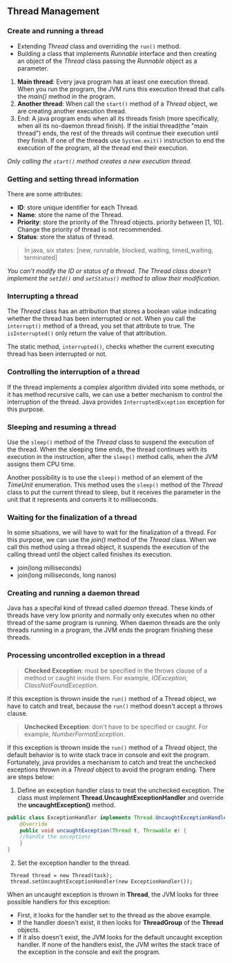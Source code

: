 ## Thread Management

### Create and running a thread

 - Extending *Thread* class and overriding the `run()` method.
 - Building a class that implements *Runnable* interface and then creating an object of the *Thread* class passing the *Runnable* object as a parameter.

 1. **Main thread**: Every java program has at least one execution thread. When you run the program, the JVM runs this execution thread that calls the *main()* method in the program.
 2. **Another thread**: When call the `start()` method of a *Thread* object, we are creating another execution thread.
 3. End: A java program ends when all its threads finish (more specifically, when all its no-daemon thread finish). If the initial thread(the "main thread") ends, the rest of the threads will continue their execution until they finish. If one of the threads use `System.exit()` instruction to end the execution of the program, all the thread end their execution.

 *Only calling the `start()` method creates a new execution thread.*

### Getting and setting thread information

There are some attributes:

- **ID**: store unique identifier for each Thread.
- **Name**: store the name of the Thread.
- **Priority**: store the priority of the Thread objects. priority between [1, 10]. Change the priority of thread is not recommended.
- **Status**: store the status of thread.

> In java, six states: [new, runnable, blocked, waiting, timed_waiting, terminated]

*You can't modify the ID or status of a thread. The Thread class doesn't implement the `setId()` and `setStatus()` method to allow their modification.*

### Interrupting a thread

The *Thread* class has an attribution that stores a boolean value indicating whether the thread has been interrupted or not.
When you call the `interrupt()` method of a thread, you set that attribute to true. The `isInterrupted()` only return the value of that attribution.

The static method, `interrupted()`, checks whether the current executing thread has been interrupted or not.

### Controlling the interruption of a thread

If the thread implements a complex algorithm divided into some methods, or it has method recursive calls, we can use a better mechanism to control the interruption of the thread. Java provides `InterruptedException` exception for this purpose.

### Sleeping and resuming a thread

Use the `sleep()` method of the *Thread* class to suspend the execution of the thread. When the sleeping time ends, the thread continues with its execution in the instruction, after the `sleep()` method calls, when the JVM assigns them CPU time.   

Another possibility is to use the `sleep()` method of an element of the *TimeUnit* enumeration. This method uses the `sleep()` method of the *Thread* class to put the current thread to sleep, but it receives the parameter in the unit that it represents and converts it to milliseconds.

### Waiting for the finalization of a thread

In some situations, we will have to wait for the finalization of a thread. For this purpose, we can use the *join()* method of the *Thread* class. When we call this method using a thread object, it suspends the execution of the calling thread until the object called finishes its execution.

- join(long milliseconds)
- join(long milliseconds, long nanos)


### Creating and running a daemon thread

Java has a specifal kind of thread called *daemon* thread. These kinds of threads have very low priority and normally only executes when no other thread of the same program is running. When daemon threads are the only threads running in a program, the JVM ends the program finishing these threads.

### Processing uncontrolled exception in a thread
> **Checked Exception**: must be specified in the throws clause of a method or caught inside them. For example, *IOException*, *ClassNotFoundException*.

If this exception is thrown inside the `run()` method of a Thread object, we have to catch and treat, because the `run()` method doesn't accept a throws clause.

> **Unchecked Exception**: don't have to be specified or caught. For example, *NumberFormatException*.

If this exception is thrown inside the `run()` method of a *Thread* object, the default behavior is to write stack trace in console and exit the program. Fortunately, java provides a mechanism to catch and treat the unchecked exceptions thrown in a *Thread* object to avoid the program ending. There are steps below:
1. Define an exception handler class to treat the unchecked exception. The class must implement **Thread.UncaughtExceptionHandler** and override the **uncaughtException()** method.

```java
public class ExceptionHandler implements Thread.UncaughtExceptionHandler {
    @Override
    public void uncaughtException(Thread t, Throwable e) {
    //handle the exceptions
    }
}
```

2. Set the exception handler to the thread.
```````````````````````````````````````````````````````````````````````````````
 Thread thread = new Thread(task);
 thread.setUncaughtExceptionHandler(new ExceptionHandler());
```````````````````````````````````````````````````````````````````````````````

When an uncaught exception is thrown in **Thread**, the JVM looks for three possible handlers for this exception:
- First, it looks for the handler set to the thread as the above example.
- If the handler doesn't exist, it then looks for **ThreadGroup** of the **Thread** objects.
- If it also doesn't exist, the JVM looks for the default uncaught exception handler.
If none of the handlers exist, the JVM writes the stack trace of the exception in the console and exit the program.
